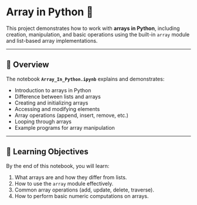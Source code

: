 # Array in Python 🧮

This project demonstrates how to work with **arrays in Python**, including creation, manipulation, and basic operations using the built-in `array` module and list-based array implementations.

---

## 📘 Overview

The notebook **`Array_In_Python.ipynb`** explains and demonstrates:

- Introduction to arrays in Python  
- Difference between lists and arrays  
- Creating and initializing arrays  
- Accessing and modifying elements  
- Array operations (append, insert, remove, etc.)  
- Looping through arrays  
- Example programs for array manipulation  

---

## 🧠 Learning Objectives

By the end of this notebook, you will learn:
1. What arrays are and how they differ from lists.
2. How to use the `array` module effectively.
3. Common array operations (add, update, delete, traverse).
4. How to perform basic numeric computations on arrays.
